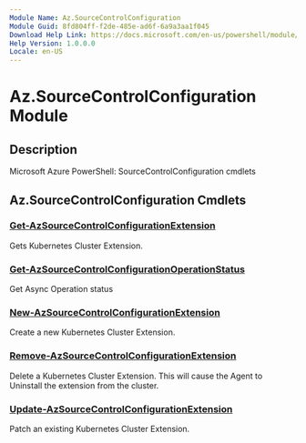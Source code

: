 ```yaml
---
Module Name: Az.SourceControlConfiguration
Module Guid: 8fd804ff-f2de-485e-ad6f-6a9a3aa1f045
Download Help Link: https://docs.microsoft.com/en-us/powershell/module/az.sourcecontrolconfiguration
Help Version: 1.0.0.0
Locale: en-US
---
```


# Az.SourceControlConfiguration Module
## Description
Microsoft Azure PowerShell: SourceControlConfiguration cmdlets

## Az.SourceControlConfiguration Cmdlets
### [Get-AzSourceControlConfigurationExtension](Get-AzSourceControlConfigurationExtension.md)
Gets Kubernetes Cluster Extension.

### [Get-AzSourceControlConfigurationOperationStatus](Get-AzSourceControlConfigurationOperationStatus.md)
Get Async Operation status

### [New-AzSourceControlConfigurationExtension](New-AzSourceControlConfigurationExtension.md)
Create a new Kubernetes Cluster Extension.

### [Remove-AzSourceControlConfigurationExtension](Remove-AzSourceControlConfigurationExtension.md)
Delete a Kubernetes Cluster Extension.
This will cause the Agent to Uninstall the extension from the cluster.

### [Update-AzSourceControlConfigurationExtension](Update-AzSourceControlConfigurationExtension.md)
Patch an existing Kubernetes Cluster Extension.

